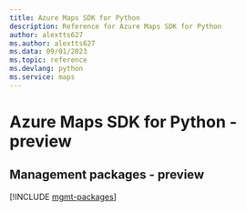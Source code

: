 ```yaml
---
title: Azure Maps SDK for Python
description: Reference for Azure Maps SDK for Python
author: alextts627
ms.author: alextts627
ms.data: 09/01/2023
ms.topic: reference
ms.devlang: python
ms.service: maps
---
```

# Azure Maps SDK for Python - preview

## Management packages - preview
[!INCLUDE [mgmt-packages](maps-mgmt-index.md)]